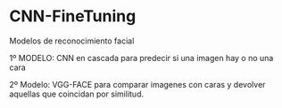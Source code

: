 # CNN-FineTuning  
Modelos de reconocimiento facial  

1º MODELO: CNN en cascada para predecir si una imagen hay o no una cara  

2º Modelo: VGG-FACE para comparar imagenes con caras y devolver aquellas que coincidan por similitud.
